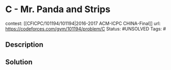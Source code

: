 # C - Mr. Panda and Strips

contest: [[CFICPC/101194/101194|2016-2017 ACM-ICPC CHINA-Final]]
url: https://codeforces.com/gym/101194/problem/C
Status: #UNSOLVED
Tags: #

## Description

## Solution

